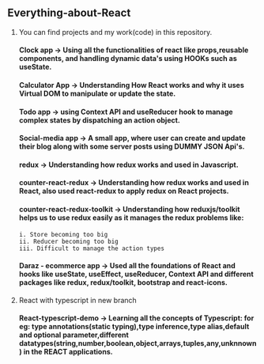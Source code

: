 ## Everything-about-React

1.  You can find projects and my work(code) in this repository.

    #### Clock app -> Using all the functionalities of react like props,reusable components, and handling dynamic data's using HOOKs such as useState.

    #### Calculator App -> Understanding How React works and why it uses Virtual DOM to manipulate or update the state.

    #### Todo app -> using Context API and useReducer hook to manage complex states by dispatching an action object.

    #### Social-media app -> A small app, where user can create and update their blog along with some server posts using DUMMY JSON Api's.

    #### redux -> Understanding how redux works and used in Javascript.

    #### counter-react-redux -> Understanding how redux works and used in React, also used react-redux to apply redux on React projects.

    #### counter-react-redux-toolkit -> Understanding how reduxjs/toolkit helps us to use redux easily as it manages the redux problems like:

        i. Store becoming too big
        ii. Reducer becoming too big
        iii. Difficult to manage the action types

    #### Daraz - ecommerce app -> Used all the foundations of React and hooks like useState, useEffect, useReducer, Context API and different packages like redux, redux/toolkit, bootstrap and react-icons.

2.  React with typescript in new branch

    #### React-typescript-demo -> Learning all the concepts of Typescript: for eg: type annotations(static typing),type inference,type alias,default and optional parameter,different datatypes(string,number,boolean,object,arrays,tuples,any,unknnown) in the REACT applications.
